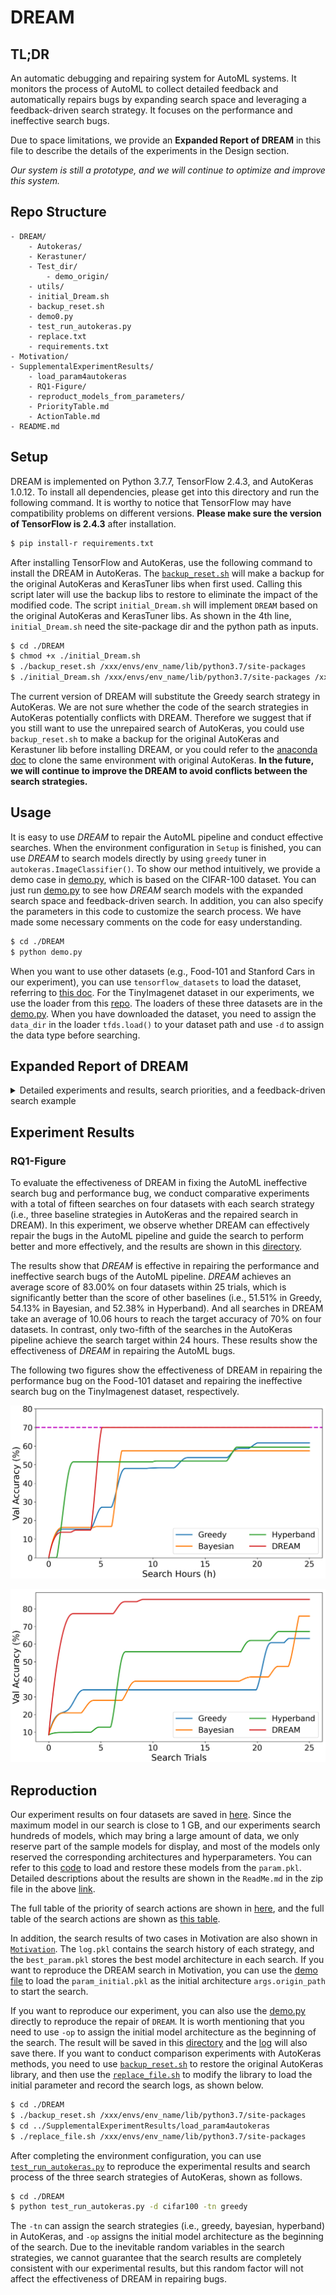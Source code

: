 # DREAM

## TL;DR

An automatic debugging and repairing system for AutoML systems.
It monitors the process of AutoML to collect detailed feedback and automatically repairs bugs by expanding search space and leveraging a feedback-driven search strategy.
It focuses on the performance and ineffective search bugs.

Due to space limitations, we provide an **Expanded Report of DREAM** in this file to describe the details of the experiments in the Design section.

*Our system is still a prototype, and we will continue to optimize and improve this system.*

## Repo Structure

```
- DREAM/                 
    - Autokeras/
    - Kerastuner/
    - Test_dir/  
        - demo_origin/
    - utils/         
    - initial_Dream.sh     
    - backup_reset.sh       
    - demo0.py   
    - test_run_autokeras.py
    - replace.txt
    - requirements.txt               
- Motivation/                      
- SupplementalExperimentResults/   
    - load_param4autokeras                   
    - RQ1-Figure/
    - reproduct_models_from_parameters/
    - PriorityTable.md
    - ActionTable.md
- README.md

```

## Setup
DREAM is implemented on Python 3.7.7, TensorFlow 2.4.3, and AutoKeras 1.0.12.
To install all dependencies, please get into this directory and run the following command.
It is worthy to notice that TensorFlow may have compatibility problems on different versions.
**Please make sure the version of TensorFlow is 2.4.3** after installation.

```bash
$ pip install-r requirements.txt
```

After installing TensorFlow and AutoKeras, use the following command to install the DREAM in AutoKeras.
The [`backup_reset.sh`](./DREAM/backup_reset.sh) will make a backup for the original AutoKeras and KerasTuner libs when first used.
Calling this script later will use the backup libs to restore to eliminate the impact of the modified code.
The script `initial_Dream.sh` will implement `DREAM` based on the original AutoKeras and KerasTuner libs.
As shown in the 4th line, `initial_Dream.sh` need the site-package dir and the python path as inputs.

```bash
$ cd ./DREAM
$ chmod +x ./initial_Dream.sh
$ ./backup_reset.sh /xxx/envs/env_name/lib/python3.7/site-packages
$ ./initial_Dream.sh /xxx/envs/env_name/lib/python3.7/site-packages /xxx/envs/env_name/bin/python
```

The current version of DREAM will substitute the Greedy search strategy in AutoKeras. 
We are not sure whether the code of the search strategies in AutoKeras potentially conflicts with DREAM.
Therefore we suggest that if you still want to use the unrepaired search of AutoKeras, you could use `backup_reset.sh` to make a backup for the original AutoKeras and Kerastuner lib before installing DREAM, or you could refer to the [anaconda doc](https://docs.conda.io/projects/conda/en/latest/user-guide/tasks/manage-environments.html) to clone the same environment with original AutoKeras.
**In the future, we will continue to improve the DREAM to avoid conflicts between the search strategies.**



## Usage
It is easy to use *DREAM* to repair the AutoML pipeline and conduct effective searches. 
When the environment configuration in `Setup` is finished, you can use *DREAM* to search models directly by using `greedy` tuner in `autokeras.ImageClassifier()`.
To show our method intuitively, we provide a demo case in [demo.py](./DREAM/demo0.py), which is based on the CIFAR-100 dataset.
You can just run [demo.py](./DREAM/demo0.py) to see how *DREAM* search models with the expanded search space and feedback-driven search.
In addition, you can also specify the parameters in this code to customize the search process. We have made some necessary comments on the code for easy understanding.

``` bash
$ cd ./DREAM
$ python demo.py
```

When you want to use other datasets (e.g., Food-101 and Stanford Cars in our experiment), you can use `tensorflow_datasets` to load the dataset, referring to [this doc](https://www.tensorflow.org/datasets/api_docs/python/tfds/load). For the TinyImagenet dataset in our experiments, we use the loader from this [repo](https://github.com/ksachdeva/tiny-imagenet-tfds).
The loaders of these three datasets are in the [demo.py](./DREAM/demo0.py).
When you have downloaded the dataset, you need to assign the `data_dir` in the loader `tfds.load()` to your dataset path and use `-d` to assign the data type before searching.

## Expanded Report of DREAM

<details>
<summary> Detailed experiments and results, search priorities, and a feedback-driven search example</summary>

### The Detailed Experiment to Calculate Conditional Probability

Based on summarized observations from feedback data, DREAM selects an optimal action that is the most possible to improve the current search by calculating the conditional probability $\mathbb{P}(Action | A, C, G, W)$.
Although the existing studies have mentioned that several actions can improve the model performance in some situations, it is still difficult to directly measure the actual effect of each action under different conditions.

To solve this problem, we construct large-scale experiments to evaluate the search priority of each action under different conditions in the feedback-driven search.
We randomly generate and train 200 different models on two datasets (i.e., CIFAR-10, CIFAR-100) and record the conditions summarized from the feedback of these models.
We record the model accuracy in training as $Acc_{ori}$.
Next, we search all feasible actions on each model one by one and generate new models to evaluate these actions.
Each search action can be written as $O-V$, where $O$ represents an object such as model architecture or hyperparameter this action will change, and $V$ represents the newly assigned value of the object.
Then we train these new models and record accuracy as $Acc_{O-V}$.
All the training processes mentioned here include 15 epochs, and the batch size is 32.
After these training processes are finished, we calculate the change of accuracy from the pair $O-V$, which is written as
$\Delta Acc_{O-V} = Acc_{O-V}-Acc_{ori}$.
Finally, we calculate the conditional probability $\mathbb{P}(Action | A, C, G, W)$.
$$\mathbb{P}(Action | A, C, G, W) = \frac{\sum_{i = 0}^{n} \Delta Acc^{i}_{O-V}} {n} $$
where $n$ represents the amount of models under the same *A-C-G-W* condition.
Larger $\mathbb{P}(Action | A, C, G, W)$ means that the action with the object $O$ and value $V$ are more prioritized in search and have more possibility to improve the current search performance.
We implement these evaluated priorities as the default setting in the feedback-driven search to fix the AutoML pipeline and guide the pipeline to search effectively.
In each trial, we choose the action with the highest probability (under observed A-C-G-W) to help generate new models.
The whole priority table is shown [here](./SupplementalExperimentResults/PriorityTable.md).
In the table, the left side of the equal sign for each action is the object, that is, the hyperparameter or model architecture that will be changed, and the right side is the newly assigned value.


During the search, if the action with the highest priority has already been applied in the current model, the feedback-driven search will select the action with the next highest priority, and so on.
Additionally, it is worth mentioning that we have met 17 sets of *A-C-G-W* conditions in the evaluation of 200 models, which is not all the potential conditions.
For other conditions not triggered in experiments, we have manually analyzed and found that some conditions are too hard to coexist.
For instance, when the EW condition is met, the NaN weights will cause the model to not update properly in the backpropagation.
Therefore, the VG and EG conditions can't occur with EW at the same time.
For such conditions that are not covered in our search priority, DREAM will choose random actions in search.

### The Demo Case of Feedback-driven Search

Here is a demo case to illustrate how the feedback-driven search performs with the search priorities.

![figure](./SupplementalExperimentResults/demo.png)

For the ``Model 1`` with an initial score of 0.52 and the conditions as ``OA-NC-NG-NW``, as shown in the 14th column of [the priority table](./SupplementalExperimentResults/PriorityTable.md), the action with the highest priority is ``block type=xception``, which means that the object in this action is ``block type`` and the new value for it is ``xception``.
This action will change the model architecture to \textit{XceptionNet}.
After applying this action and generating the ``Model 2``, the search score in training has increased to 0.78, and the conditions have turned to ``XA-NC-NG-NW``, whose priority is listed in the last line of [the priority table](./SupplementalExperimentResults/PriorityTable.md).
The action with the highest priority in current conditions is ``pretrained=True``.
However, when building ``Model 2``, the hyperparameter ``pretrained`` has already been set to ``True``.
Therefore, ``pretrained=True`` is skipped, and ``trainable=True``, which has the next highest priority under the conditions, is selected as the action for this search.
After applying this action, the score of ``Model 3`` increases to 0.83.
At this time, the current conditions keep ``XA-NC-NG-NW``, and the next action to be searched is ``imagenet size=True``.
The search process described above is highlighted in the above figure.
The feedback-driven search in DREAM selects the actions one by one based on the conditions and the built-in priorities until the search is terminated.

### Beam Search VS Greedy Search

The feedback-driven search in DREAM is an improved greedy search strategy.
Specifically, when searching for a new model, it picks the best performing model in the search history and modifies this model by selecting actions that are most likely to improve the model through the feedback-driven search.

In fact, beam search, which is a common heuristic greedy search strategy, can be an alternative search method in DREAM.
It builds the search tree with a breadth-first search over the search space and generates all successors of the states at each level of the tree and sorts them with their performance.
The number of the stored states is equal to the width of the beam, which means that the larger the beam width, the fewer states to prune and the higher the search overhead.
When the beam width is 1, the search process will be equivalent to the greedy search.
With the above properties, beam search can explore the search space by expanding the most promising results in a limited set and is widely used in NLP and speech recognition models to choose the best output.

To determine the actual effect of beam search as an alternative search method, we construct a comparative experiment on the CIFAR-100 dataset.
The experiment ensures that the search priority and search space of the two search strategies are consistent.
In order to control the overhead of beam search, the beam width is set to 3.
In addition, with the intention of improving the search efficiency of beam search and covering more possible models in search, we implement a two-step search.
In the first step, we train nine searched models with the highest priorities, which are generated from the previous search, on a 10\% subset of the CIFAR-100 dataset.
Then in the second step, three models with the best performance in the first step are reserved for the complete training.
In addition, in order to avoid beam search converging in local optimum, all hyperparameters in the models in searches have a chance of 0.01 to randomly mutate.

![figure](./SupplementalExperimentResults/GreedyVSBeam.png)

The above figure shows the comparison results of beam search and greedy search on the CIFAR-100 dataset, where the X-axis is the GPU hours spent in the search, and the Y-axis is the best validation accuracy the search reached.
We implement two kinds of beam search in the experiments, namely a search trained in two steps with a 10\% subset of the dataset as described above (i.e., `Beam Search (Subset)'), and a search trained directly on the full dataset without the subset (i.e., `Beam Search (Full Dataset)'). 
The experimental results demonstrate the superiority of greedy search in search efficiency and effectiveness.
From this figure, greedy search improves accuracy faster than beam search using subsets.
And beam search trained on the full dataset performs worst in these search methods.
We analyze the specific process of the search manually and find that the main reason for the performance difference is that the beam search trains more models, and most of them help little in improving the search performance.
This results in that the search efficiency of beam search is worse than that of greedy search in the case of the same search space and search priorities.
Even for the search that most of the models are training on the subset of the CIFAR-100 dataset, the time cost of beam search to reach 80\% accuracy is still nearly 6 hours higher than the time spent of greedy search due to the time overhead of training additional models.

Therefore, for the consideration of efficiency and effectiveness in search, we select the greedy method as the default strategy of the feedback-driven search.
We believe that beam search has the potential to achieve better results when computing resources are sufficient and training can be deployed in parallel.
It will be our future work to improve the effectiveness of the feedback-driven beam search. 


</details>

## Experiment Results

### RQ1-Figure

To evaluate the effectiveness of DREAM in fixing the AutoML ineffective search bug and performance bug, we conduct comparative experiments with a total of fifteen searches on four datasets with each search strategy (i.e., three baseline strategies in AutoKeras and the repaired search in DREAM).
In this experiment, we observe whether DREAM can effectively repair the bugs in the AutoML pipeline and guide the search to perform better and more effectively, and the results are shown in this [directory](./SupplementalExperimentResults/RQ1-Figure).

The results show that *DREAM* is effective in repairing the performance and ineffective search bugs of the AutoML pipeline.
*DREAM* achieves an average score of 83.00% on four datasets within 25 trials, which is significantly better than the score of other baselines (i.e., 51.51% in Greedy, 54.13% in Bayesian, and 52.38% in Hyperband).
And all searches in DREAM take an average of 10.06 hours to reach the target accuracy of 70% on four datasets.
In contrast, only two-fifth of the searches in the AutoKeras pipeline achieve the search target within 24 hours.
These results show the effectiveness of *DREAM* in repairing the AutoML bugs.

The following two figures show the effectiveness of DREAM in repairing the performance bug on the Food-101 dataset and repairing the ineffective search bug on the TinyImagenest dataset, respectively.

![figure](./SupplementalExperimentResults/RQ1-Figure/Performance-Repair/Food-101/time-f101_0.png)

![figure](./SupplementalExperimentResults/RQ1-Figure/IneffectiveSearch-Repair/TinyImagenet/trial-tiny_4.png)


## Reproduction

Our experiment results on four datasets are saved in [here](xxxx).
Since the maximum model in our search is close to 1 GB, and our experiments search hundreds of models, which may bring a large amount of data, we only reserve part of the sample models for display, and most of the models only reserved the corresponding architectures and hyperparameters.
You can refer to this [code](./SupplementalExperimentResults/reproduct_models_from_parameters/reproduce_experiment_model.py) to load and restore these models from the `param.pkl`.
Detailed descriptions about the results are shown in the `ReadMe.md` in the zip file in the above [link](xxx).

The full table of the priority of search actions are shown in [here](./SupplementalExperimentResults/PriorityTable.md), and the full table of the search actions are shown as [this table](./SupplementalExperimentResults/ActionTable.md).

In addition, the search results of two cases in Motivation are also shown in [`Motivation`](./Motivation).
The `log.pkl` contains the search history of each strategy, and the `best_param.pkl` stores the best model architecture in each search.
If you want to reproduce the DREAM search in Motivation, you can use the [demo file](./DREAM/demo0.py) to load the `param_initial.pkl` as the initial architecture `args.origin_path` to start the search.


If you want to reproduce our experiment, you can also use the [demo.py](./DREAM/demo0.py) directly to reproduce the repair of `DREAM`.
It is worth mentioning that you need to use `-op` to assign the initial model architecture as the beginning of the search.
The result will be saved in this [directory](./DREAM/Test_dir/demo_result) and the [log](./DREAM/Test_dir/demo_result/log.pkl) will also save there.
If you want to conduct comparison experiments with AutoKeras methods, you need to use [`backup_reset.sh`](./DREAM/backup_reset.sh) to restore the original AutoKeras library, and then use the [`replace_file.sh`](./SupplementalExperimentResults/load_param4autokeras/replace_file.sh) to modify the library to load the initial parameter and record the search logs, as shown below.

```bash
$ cd ./DREAM
$ ./backup_reset.sh /xxx/envs/env_name/lib/python3.7/site-packages
$ cd ../SupplementalExperimentResults/load_param4autokeras
$ ./replace_file.sh /xxx/envs/env_name/lib/python3.7/site-packages
```

After completing the environment configuration, you can use [`test_run_autokeras.py`](./DREAM/test_run_autokeras.py) to reproduce the experimental results and search process of the three search strategies of AutoKeras, shown as follows.

```bash
$ cd ./DREAM
$ python test_run_autokeras.py -d cifar100 -tn greedy
```

The `-tn` can assign the search strategies (i.e., greedy, bayesian, hyperband) in AutoKeras, and `-op` assigns the initial model architecture as the beginning of the search.
Due to the inevitable random variables in the search strategies, we cannot guarantee that the search results are completely consistent with our experimental results, but this random factor will not affect the effectiveness of DREAM in repairing bugs.
